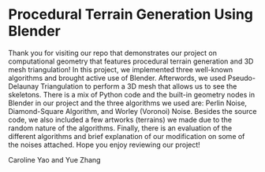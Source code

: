 # Procedural Terrain Generation Using Blender

Thank you for visiting our repo that demonstrates our project on computational geometry that features procedural terrain generation and 3D mesh triangulation! In this project, we implemented three well-known algorithms and brought active use of Blender. Afterwords, we used Pseudo-Delaunay Triangulation to perform a 3D mesh that allows us to see the skeletons. There is a mix of Python code and the built-in geometry nodes in Blender in our project and the three algorithms we used are: Perlin Noise, Diamond-Square Algorithm, and Worley (Voronoi) Noise. Besides the source code, we also included a few artworks (terrains) we made due to the random nature of the algorithms. Finally, there is an evaluation of the different algorithms and brief explanation of our modification on some of the noises attached. Hope you enjoy reviewing our project!

Caroline Yao and Yue Zhang
